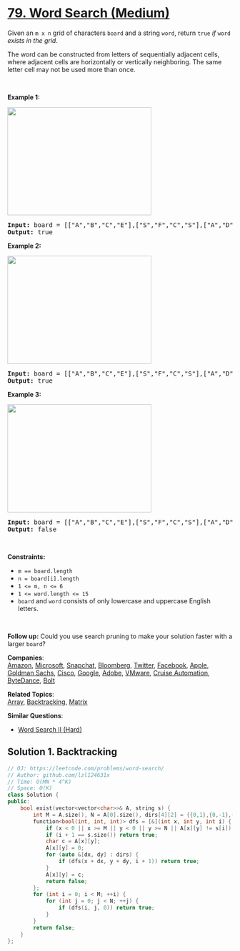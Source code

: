 # [79. Word Search (Medium)](https://leetcode.com/problems/word-search/)

<p>Given an <code>m x n</code> grid of characters <code>board</code> and a string <code>word</code>, return <code>true</code> <em>if</em> <code>word</code> <em>exists in the grid</em>.</p>

<p>The word can be constructed from letters of sequentially adjacent cells, where adjacent cells are horizontally or vertically neighboring. The same letter cell may not be used more than once.</p>

<p>&nbsp;</p>
<p><strong>Example 1:</strong></p>
<img alt="" src="https://assets.leetcode.com/uploads/2020/11/04/word2.jpg" style="width: 322px; height: 242px;">
<pre><strong>Input:</strong> board = [["A","B","C","E"],["S","F","C","S"],["A","D","E","E"]], word = "ABCCED"
<strong>Output:</strong> true
</pre>

<p><strong>Example 2:</strong></p>
<img alt="" src="https://assets.leetcode.com/uploads/2020/11/04/word-1.jpg" style="width: 322px; height: 242px;">
<pre><strong>Input:</strong> board = [["A","B","C","E"],["S","F","C","S"],["A","D","E","E"]], word = "SEE"
<strong>Output:</strong> true
</pre>

<p><strong>Example 3:</strong></p>
<img alt="" src="https://assets.leetcode.com/uploads/2020/10/15/word3.jpg" style="width: 322px; height: 242px;">
<pre><strong>Input:</strong> board = [["A","B","C","E"],["S","F","C","S"],["A","D","E","E"]], word = "ABCB"
<strong>Output:</strong> false
</pre>

<p>&nbsp;</p>
<p><strong>Constraints:</strong></p>

<ul>
	<li><code>m == board.length</code></li>
	<li><code>n = board[i].length</code></li>
	<li><code>1 &lt;= m, n &lt;= 6</code></li>
	<li><code>1 &lt;= word.length &lt;= 15</code></li>
	<li><code>board</code> and <code>word</code> consists of only lowercase and uppercase English letters.</li>
</ul>

<p>&nbsp;</p>
<p><strong>Follow up:</strong> Could you use search pruning to make your solution faster with a larger <code>board</code>?</p>


**Companies**:  
[Amazon](https://leetcode.com/company/amazon), [Microsoft](https://leetcode.com/company/microsoft), [Snapchat](https://leetcode.com/company/snapchat), [Bloomberg](https://leetcode.com/company/bloomberg), [Twitter](https://leetcode.com/company/twitter), [Facebook](https://leetcode.com/company/facebook), [Apple](https://leetcode.com/company/apple), [Goldman Sachs](https://leetcode.com/company/goldman-sachs), [Cisco](https://leetcode.com/company/cisco), [Google](https://leetcode.com/company/google), [Adobe](https://leetcode.com/company/adobe), [VMware](https://leetcode.com/company/vmware), [Cruise Automation](https://leetcode.com/company/cruise-automation), [ByteDance](https://leetcode.com/company/bytedance), [Bolt](https://leetcode.com/company/bolt)

**Related Topics**:  
[Array](https://leetcode.com/tag/array/), [Backtracking](https://leetcode.com/tag/backtracking/), [Matrix](https://leetcode.com/tag/matrix/)

**Similar Questions**:
* [Word Search II (Hard)](https://leetcode.com/problems/word-search-ii/)

## Solution 1. Backtracking

```cpp
// OJ: https://leetcode.com/problems/word-search/
// Author: github.com/lzl124631x
// Time: O(MN * 4^K)
// Space: O(K)
class Solution {
public:
    bool exist(vector<vector<char>>& A, string s) {
        int M = A.size(), N = A[0].size(), dirs[4][2] = {{0,1},{0,-1},{1,0},{-1,0}};
        function<bool(int, int, int)> dfs = [&](int x, int y, int i) {
            if (x < 0 || x >= M || y < 0 || y >= N || A[x][y] != s[i]) return false;
            if (i + 1 == s.size()) return true;
            char c = A[x][y];
            A[x][y] = 0;
            for (auto &[dx, dy] : dirs) {
                if (dfs(x + dx, y + dy, i + 1)) return true;
            }
            A[x][y] = c;
            return false;
        };
        for (int i = 0; i < M; ++i) {
            for (int j = 0; j < N; ++j) {
                if (dfs(i, j, 0)) return true;
            }
        }
        return false;
    }
};
```